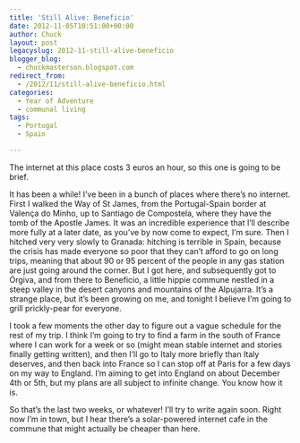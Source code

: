 ```yaml
---
title: 'Still Alive: Beneficio'
date: 2012-11-05T10:51:00+00:00
author: Chuck
layout: post
legacyslug: 2012-11-still-alive-beneficio
blogger_blog:
  - chuckmasterson.blogspot.com
redirect_from:
  - /2012/11/still-alive-beneficio.html
categories:
  - Year of Adventure
  - communal living
tags:
  - Portugal
  - Spain

---
```


The internet at this place costs 3 euros an hour, so this one is going to be
brief.

It has been a while! I’ve been in a bunch of places where there’s no internet.
First I walked the Way of St James, from the Portugal-Spain border at Valença
do Minho, up to Santiago de Compostela, where they have the tomb of the Apostle
James. It was an incredible experience that I’ll describe more fully at a later
date, as you’ve by now come to expect, I’m sure. Then I hitched very very
slowly to Granada: hitching is terrible in Spain, because the crisis has made
everyone so poor that they can’t afford to go on long trips, meaning that about
90 or 95 percent of the people in any gas station are just going around the
corner. But I got here, and subsequently got to Órgiva, and from there to
Beneficio, a little hippie commune nestled in a steep valley in the desert
canyons and mountains of the Alpujarra. It’s a strange place, but it’s been
growing on me, and tonight I believe I’m going to grill prickly-pear for
everyone.

I took a few moments the other day to figure out a vague schedule for the rest
of my trip. I think I’m going to try to find a farm in the south of France
where I can work for a week or so (might mean stable internet and stories
finally getting written), and then I’ll go to Italy more briefly than Italy
deserves, and then back into France so I can stop off at Paris for a few days
on my way to England. I’m aiming to get into England on about December 4th or
5th, but my plans are all subject to infinite change. You know how it is.

So that’s the last two weeks, or whatever! I’ll try to write again soon. Right
now I’m in town, but I hear there’s a solar-powered internet cafe in the
commune that might actually be cheaper than here.
